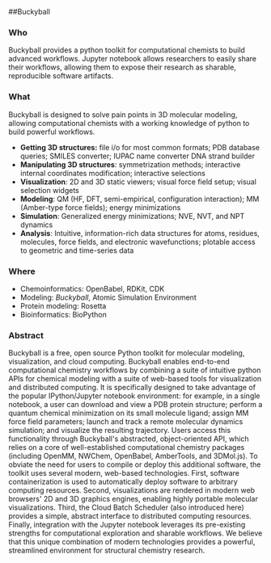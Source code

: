 ##Buckyball

### Who
Buckyball provides a python toolkit for computational chemists to build advanced workflows. Jupyter notebook allows researchers to easily share their workflows, allowing them to expose their research as sharable, reproducible software artifacts.

### What

 Buckyball is designed to solve pain points in 3D molecular modeling, allowing computational chemists with a working knowledge of python to build powerful workflows.
 
  * **Getting 3D structures:** file i/o for most common formats; PDB database queries; SMILES converter; IUPAC name converter DNA strand builder
  * **Manipulating 3D structures**: symmetrization methods; interactive internal coordinates modification; interactive selections
  * **Visualization**: 2D and 3D static viewers; visual force field setup; visual selection widgets 
  * **Modeling**: QM (HF, DFT, semi-empirical, configuration interaction); MM (Amber-type force fields); energy minimizations
  * **Simulation**: Generalized energy minimizations; NVE, NVT, and NPT dynamics
  * **Analysis**: Intuitive, information-rich data structures for atoms, residues, molecules, force fields, and electronic wavefunctions; plotable access to geometric and time-series data


### Where

 * Chemoinformatics: OpenBabel, RDKit, CDK
 * Modeling: *Buckyball*, Atomic Simulation Environment
 * Protein modeling: Rosetta
 * Bioinformatics: BioPython
 
 
 
### Abstract

Buckyball is a free, open source Python toolkit for molecular modeling, visualization, and cloud computing. Buckyball enables end-to-end computational chemistry workflows by combining a suite of intuitive python APIs for chemical modeling with a suite of web-based tools for visualization and distributed computing. It is specifically designed to take advantage of the popular IPython/Jupyter notebook environment: for example, in a single notebook, a user can download and view a PDB protein structure; perform a quantum chemical minimization on its small molecule ligand; assign MM force field parameters; launch and track a remote molecular dynamics simulation; and visualize the resulting trajectory. Users access this functionality through Buckyball's abstracted, object-oriented API, which relies on a core of well-established computational chemistry packages (including OpenMM, NWChem, OpenBabel, AmberTools, and 3DMol.js). To obviate the need for users to compile or deploy this additional software, the toolkit uses several modern, web-based technologies. First, software containerization is used to automatically deploy software to arbitrary computing resources. Second, visualizations are rendered in modern web browsers' 2D and 3D graphics engines, enabling highly portable molecular visualizations. Third, the Cloud Batch Scheduler (also introduced here) provides a simple, abstract interface to distributed computing resources. Finally, integration with the Jupyter notebook leverages its pre-existing strengths for computational exploration and sharable workflows. We believe that this unique combination of modern technologies provides a powerful, streamlined environment for structural chemistry research.